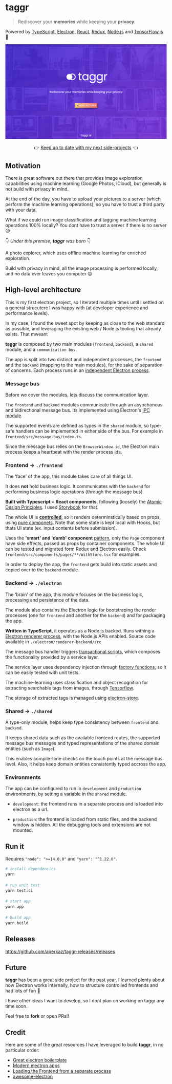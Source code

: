 # taggr

> Rediscover your **memories** while keeping your **privacy**.

Powered by [TypeScript](https://www.typescriptlang.org/), [Electron](https://www.electronjs.org/), [React](https://reactjs.org/), [Redux](https://redux-toolkit.js.org/), [Node.js](https://nodejs.org/en/) and [TensorFlow.js](https://www.tensorflow.org/) 🚀

![taggr screenshot](./test-images/screenshot.png "taggr")

<p style="text-align: center;">👉 <a href="https://twitter.com/aperkaz">Keep up to date with my next side-projects</a> 👈</p>

## Motivation

There is great software out there that provides image exploration capabilities using machine learning (Google Photos, iCloud), but generally is not build with privacy in mind.

At the end of the day, you have to upload your pictures to a server (which perform the machine learning operations), so you have to trust a third party with your data.

What if we could run image classification and tagging machine learning operations 100% locally?
You dont have to trust a server if there is no server 😉

👇 _Under this premise, **taggr** was born_ 👇

A photo explorer, which uses offline machine learning for enriched exploration.

Build with privacy in mind, all the image processing is performed locally, and no data ever leaves you computer 😊

## High-level architecture

This is my first electron project, so I iterated multiple times until I settled on a general strucutere I was happy with (at developer experience and performance levels).

In my case, I found the sweet spot by keeping as close to the web standard as possible, and leveraging the existing web / Node.js tooling that already exists. That mweant

**taggr** is composed by two main modules (`frontend`, `backend`), a `shared` module, and a `communication bus`.

The app is split into two distinct and independent processes, the `frontend` and the `backend` (mapping to the main modules), for the sake of separation of concerns. Each process runs in an [independent Electron process](https://blog.logrocket.com/advanced-electron-js-architecture/).

### Message bus

Before we cover the modules, lets discuss the communication layer.

The `frontend` and `backend` modules communicate through an asynchonous and bidirectional message bus.
Its implemented using Electron's [IPC module](https://www.electronjs.org/docs/latest/api/ipc-main/).

The supported events are defined as types in the `shared` module, so type-safe handlers can be implemented in either side of the bus. For example in `frontend/src/message-bus/index.ts`.

Since the message bus relies on the `BrowserWindow.id`, the Electron main process keeps a heartbeat with the render process ids.

### Frontend → `./frontend`

The 'face' of the app, this module takes care of all things UI.

It does **not** hold business logic. It communicates with the `backend` for performing business logic operations (through the message bus).

**Built with Typescript + React components**, following (loosely) the [Atomic Design Principles](https://bradfrost.com/blog/post/atomic-web-design/). I used [Storybook](https://storybook.js.org/) for that.

The whole UI is **[controlled](https://www.robinwieruch.de/react-controlled-components)**, so it renders determinstically based on props, using [pure componets](https://www.geeksforgeeks.org/reactjs-pure-components/). Note that some state is kept local with Hooks, but thats UI state (ex. input contents before submission).

Uses the **'smart' and 'dumb' component** [pattern](https://jaketrent.com/post/smart-dumb-components-react), only the `Page` component have side effects, passed as props by container components. The whole UI can be tested and migrated form Redux and Electron easily. Check `frontend/src/components/pages/**/WithStore.tsx` for examples.

In order to deploy the app, the `frontend` gets build into static assets and copied over to the `backend` module.

### Backend → `./electron`

The 'brain' of the app, this module focuses on the business logic, processing and persistence of the data.

The module also contains the Electron logic for bootstraping the render processes (one for `frontend` and another for the `backend`) and for packaging the app.

**Written in TypeScript**, it operates as a Node.js backed. Runs withing a [Electron renderer process](https://www.electronjs.org/docs/latest/tutorial/process-model), with the Node.js APIs enabled. Source code available in `./electron/renderer-backend/src`

The message bus handler triggers [transactional scripts](https://martinfowler.com/eaaCatalog/transactionScript.html), which composes the functionality provided by a service layer.

The service layer uses dependency injection through [factory functions](https://www.javascripttutorial.net/javascript-factory-functions/), so it can be easily tested with unit tests.

The machine-learning uses classification and object recognition for extracting searchable tags from images, through [Tensorflow](https://github.com/tensorflow/tfjs).

The storage of extracted tags is managed using [electron-store](https://github.com/sindresorhus/electron-store).

### Shared → `./shared`

A type-only module, helps keep type consistency between `frontend` and `backend`.

It keeps shared data such as the available frontend routes, the supported message bus messages and typed representations of the shared domain entities (such as `Image`).

This enables compile-time checks on the touch points at the message bus level. Also, it helps keep domain entities consistently typed accross the app.

### Environments

The app can be configured to run in `development` and `production` environtments, by setting a variable in the `shared` module.

- `development`: the frontend runs in a separate process and is loaded into electron as a url.

- `production`: the frontend is loaded from static files, and the backend window is hidden. All the debugging tools and extensions are not mounted.

## Run it

Requires `"node": ">=14.0.0"` and `"yarn": "^1.22.0"`.

```bash
# install dependencies
yarn

# run unit test
yarn test:ci

# start app
yarn app

# build app
yarn build
```

## Releases

<https://github.com/aperkaz/taggr-releases/releases>

## Future

**taggr** has been a great side project for the past year, I learned plenty about how Electron works internally, how to structure controlled frontends and had lots of fun 🎉

I have other ideas I want to develop, so I dont plan on working on taggr any time soon.

Feel free to **fork** or open PRs!!

## Credit

Here are some of the great resources I have leveraged to build **taggr**, in no particular order:

- [Great electron boilerplate](https://github.com/sindresorhus/electron-boilerplate)
- [Modern electron apps](https://archive.jlongster.com/secret-of-good-electron-apps)
- [Loading the Frontend from a separate process](https://medium.com/@kitze/%EF%B8%8F-from-react-to-an-electron-app-ready-for-production-a0468ecb1da3?p=a0468ecb1da3)
- [awesome-electron](https://github.com/sindresorhus/awesome-electron)
